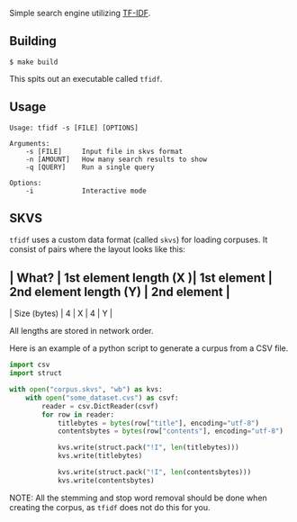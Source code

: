 Simple search engine utilizing [TF-IDF](https://en.wikipedia.org/wiki/Tf%E2%80%93idf).

## Building

```console
$ make build
```

This spits out an executable called `tfidf`.

## Usage

```console
Usage: tfidf -s [FILE] [OPTIONS]

Arguments:
    -s [FILE]     Input file in skvs format
    -n [AMOUNT]   How many search results to show
    -q [QUERY]    Run a single query

Options:
    -i            Interactive mode
```

## SKVS

`tfidf` uses a custom data format (called `skvs`) for loading corpuses. It consist of pairs where the layout looks like this:

| What? | 1st element length (X )| 1st element | 2nd element length (Y) | 2nd element |
---------------------------------------------------------------------
| Size (bytes) | 4 | X | 4 | Y |

All lengths are stored in network order.

Here is an example of a python script to generate a curpus from a CSV file.

```python
import csv
import struct

with open("corpus.skvs", "wb") as kvs:
    with open("some_dataset.cvs") as csvf:
        reader = csv.DictReader(csvf)
        for row in reader:
            titlebytes = bytes(row["title"], encoding="utf-8")
            contentsbytes = bytes(row["contents"], encoding="utf-8")

            kvs.write(struct.pack("!I", len(titlebytes)))
            kvs.write(titlebytes)

            kvs.write(struct.pack("!I", len(contentsbytes)))
            kvs.write(contentsbytes)
```

NOTE: All the stemming and stop word removal should be done when creating the corpus, as `tfidf` does not do this for you.
